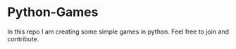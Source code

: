 # Python-Games
In this repo I am creating some simple games in python.
Feel free to join and contribute.
